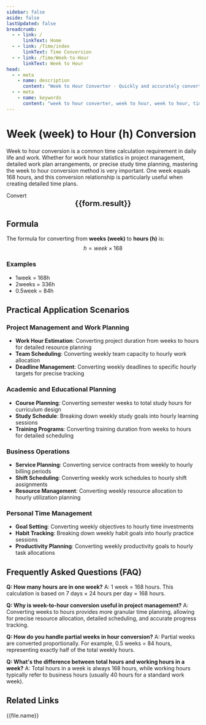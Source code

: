 ```yaml
---
sidebar: false
aside: false
lastUpdated: false
breadcrumb:
  - - link: /
      linkText: Home
  - - link: /Time/index
      linkText: Time Conversion
  - - link: /Time/Week-to-Hour
      linkText: Week to Hour
head:
  - - meta
    - name: description
      content: "Week to Hour Converter - Quickly and accurately convert weeks to hours, supporting time calculation tools for various application scenarios such as project management, work planning, study scheduling, and more."
  - - meta
    - name: keywords
      content: "week to hour converter, week to hour, week to hour, time conversion, week unit conversion, hour calculation, project management, work planning, study scheduling, time conversion tool, week conversion, hour unit, time unit conversion, how many hours in a week, 168 hours"
---
```

# Week (week) to Hour (h) Conversion

Week to hour conversion is a common time calculation requirement in daily life and work. Whether for work hour statistics in project management, detailed work plan arrangements, or precise study time planning, mastering the week to hour conversion method is very important. One week equals 168 hours, and this conversion relationship is particularly useful when creating detailed time plans.

<script setup>
import { onMounted, reactive, inject, ref } from 'vue'
import { NButton,NForm ,NFormItem,NInput,NInputNumber,NSelect,NCard,useMessage,NGrid ,NGi  } from 'naive-ui'
import { defineClientComponent } from 'vitepress'
import { Time } from '../files';

const convert = inject('convert')
const seoKey = ['week unit conversion','week conversion','what is week unit','hour unit','week conversion','time week','week to hour conversion','time transformation','one week','week definition','week unit','week conversion','how many hours in a week','hour time calculation','week in English','time week','time unit','time conversion','hour unit','one week equals how many hours','168 hours']
const form = reactive({
  number: null,
  result: '',
  title: 'Week to Hour Converter'
})

const convertHandler = () => {
  if (form.number !== null && !isNaN(form.number)) {
    const convertedValue = parseFloat(form.number) * 168
    form.result = `${form.number}week = ${convertedValue.toFixed(2)}h`
  } else {
    form.result = 'Please enter a valid number.'
  }
}
</script>

<n-card :title="form.title" size="small" :bordered="false" style="margin-bottom: 16px">
  <n-form size="large" :model="form">
    <n-form-item label="Week (week)">
      <n-input-number v-model:value="form.number" placeholder="Enter weeks" style="width: 100%" />
    </n-form-item>
    <n-form-item>
      <n-button type="info" @click="convertHandler" block>Convert</n-button>
    </n-form-item>
  </n-form>
  <template #footer>
    <div style="font-size: 12px; color: #666; text-align: center;">
      <span v-for="(keyword, index) in seoKey" :key="index">
        {{ keyword }}<span v-if="index < seoKey.length - 1"> | </span>
      </span>
    </div>
  </template>
</n-card>

<n-card  embedded :bordered="false" hoverable>
  <div  style="text-align:center;font-size:20px;">
    <strong>{{form.result}}</strong>
  </div>
</n-card>

## Formula

The formula for converting from **weeks (week)** to **hours (h)** is:
$$ h = week \times 168 $$

### Examples
- 1week = 168h
- 2weeks = 336h
- 0.5week = 84h

## Practical Application Scenarios

### Project Management and Work Planning
- **Work Hour Estimation**: Converting project duration from weeks to hours for detailed resource planning
- **Team Scheduling**: Converting weekly team capacity to hourly work allocation
- **Deadline Management**: Converting weekly deadlines to specific hourly targets for precise tracking

### Academic and Educational Planning
- **Course Planning**: Converting semester weeks to total study hours for curriculum design
- **Study Schedule**: Breaking down weekly study goals into hourly learning sessions
- **Training Programs**: Converting training duration from weeks to hours for detailed scheduling

### Business Operations
- **Service Planning**: Converting service contracts from weekly to hourly billing periods
- **Shift Scheduling**: Converting weekly work schedules to hourly shift assignments
- **Resource Management**: Converting weekly resource allocation to hourly utilization planning

### Personal Time Management
- **Goal Setting**: Converting weekly objectives to hourly time investments
- **Habit Tracking**: Breaking down weekly habit goals into hourly practice sessions
- **Productivity Planning**: Converting weekly productivity goals to hourly task allocations

## Frequently Asked Questions (FAQ)

**Q: How many hours are in one week?**
A: 1 week = 168 hours. This calculation is based on 7 days × 24 hours per day = 168 hours.

**Q: Why is week-to-hour conversion useful in project management?**
A: Converting weeks to hours provides more granular time planning, allowing for precise resource allocation, detailed scheduling, and accurate progress tracking.

**Q: How do you handle partial weeks in hour conversion?**
A: Partial weeks are converted proportionally. For example, 0.5 weeks = 84 hours, representing exactly half of the total weekly hours.

**Q: What's the difference between total hours and working hours in a week?**
A: Total hours in a week is always 168 hours, while working hours typically refer to business hours (usually 40 hours for a standard work week).

## Related Links
<n-grid x-gap="12" :cols="2">
  <n-gi v-for="(file, index) in Time" :key="index">
    <n-button
      text
      tag="a"
      :href="file.path"
      type="info"
    >
      {{file.name}}
    </n-button>
  </n-gi>
</n-grid>